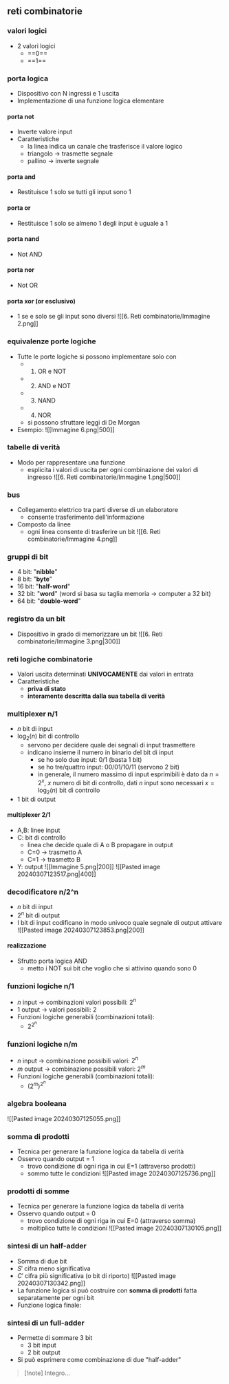 ## reti combinatorie
### valori logici
- 2 valori logici
	- ==0==
	- ==1==
### porta logica
- Dispositivo con N ingressi e 1 uscita
- Implementazione di una funzione logica elementare
#### porta not
- Inverte valore input
- Caratteristiche
	- la linea indica un canale che trasferisce il valore logico
	- triangolo -> trasmette segnale
	- pallino -> inverte segnale
#### porta and
- Restituisce 1 solo se tutti gli input sono 1
#### porta or
- Restituisce 1 solo se almeno 1 degli input è uguale a 1
#### porta nand
- Not AND
#### porta nor
- Not OR
#### porta xor (or esclusivo)
- 1 se e solo se gli input sono diversi
![[6. Reti combinatorie/Immagine 2.png]]
### equivalenze porte logiche
- Tutte le porte logiche si possono implementare solo con
	- 1. OR e NOT
	- 2. AND e NOT
	- 3. NAND
	- 4. NOR
	- si possono sfruttare leggi di De Morgan
- Esempio:
![[Immagine 6.png|500]]
### tabelle di verità
- Modo per rappresentare una funzione
	- esplicita i valori di uscita per ogni combinazione dei valori di ingresso
![[6. Reti combinatorie/Immagine 1.png|500]]
### bus
- Collegamento elettrico tra parti diverse di un elaboratore
	- consente trasferimento dell'informazione
- Composto da linee
	- ogni linea consente di trasferire un bit
![[6. Reti combinatorie/Immagine 4.png]]
### gruppi di bit
- 4 bit: "**nibble**"
- 8 bit: "**byte**"
- 16 bit: "**half-word**"
- 32 bit: "**word**" (word si basa su taglia memoria -> computer a 32 bit)
- 64 bit: "**double-word**"
### registro da un bit
- Dispositivo in grado di memorizzare un bit
![[6. Reti combinatorie/Immagine 3.png|300]]
### reti logiche combinatorie
- Valori uscita determinati **UNIVOCAMENTE** dai valori in entrata
- Caratteristiche
	- **priva di stato**
	- **interamente descritta dalla sua tabella di verità**
### multiplexer n/1
- $n$ bit di input
- $\log_2(n)$ bit di controllo
	- servono per decidere quale dei segnali di input trasmettere
	- indicano insieme il numero in binario del bit di input
		- se ho solo due input: 0/1 (basta 1 bit)
		- se ho tre/quattro input: 00/01/10/11 (servono 2 bit)
		- in generale, il numero massimo di input esprimibili è dato da $n=2^{x}$, $x$ numero di bit di controllo, dati $n$ input sono necessari $x=\log_2(n)$ bit di controllo
- $1$ bit di output
#### multiplexer 2/1
- A,B: linee input
- C: bit di controllo
	- linea che decide quale di A o B propagare in output
	- C=0 -> trasmetto A
	- C=1 -> trasmetto B
- Y: output
![[Immagine 5.png|200]]
![[Pasted image 20240307123517.png|400]]
### decodificatore n/2^n
- $n$ bit di input
- $2^n$ bit di output
- I bit di input codificano in modo univoco quale segnale di output attivare
![[Pasted image 20240307123853.png|200]]
#### realizzazione
- Sfrutto porta logica AND
	- metto i NOT sui bit che voglio che si attivino quando sono 0
### funzioni logiche n/1
- $n$ input -> combinazioni valori possibili: $2^n$
- 1 output -> valori possibili: $2$
- Funzioni logiche generabili (combinazioni totali):
	- $2^{2^n}$
### funzioni logiche n/m
- $n$ input -> combinazione possibili valori: $2^n$
- $m$ output -> combinazione possibili valori: $2^m$
- Funzioni logiche generabili (combinazioni totali):
	- $(2^m)^{2^n}$
### algebra booleana
![[Pasted image 20240307125055.png]]
### somma di prodotti
- Tecnica per generare la funzione logica da tabella di verità
- Osservo quando output = 1
	- trovo condizione di ogni riga in cui E=1 (attraverso prodotti)
	- sommo tutte le condizioni
![[Pasted image 20240307125736.png]]
### prodotti di somme
- Tecnica per generare la funzione logica da tabella di verità
- Osservo quando output = 0
	- trovo condizione di ogni riga in cui E=0 (attraverso somma)
	- moltiplico tutte le condizioni
![[Pasted image 20240307130105.png]]
### sintesi di un half-adder
- Somma di due bit
- $S'$ cifra meno significativa
- $C'$ cifra più significativa (o bit di riporto)
![[Pasted image 20240307130342.png]]
- La funzione logica si può costruire con **somma di prodotti** fatta separatamente per ogni bit
- Funzione logica finale:
### sintesi di un full-adder
- Permette di sommare 3 bit
	- $3$ bit input
	- $2$ bit output
- Si può esprimere come combinazione di due "half-adder"

>[!note] Integro...

